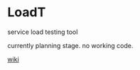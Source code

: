 # LoadT
service load testing tool

currently planning stage. no working code.

[wiki](https://github.com/angelndevil2/LoadT/wiki)
